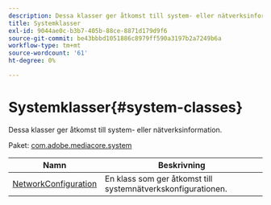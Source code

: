 ```yaml
---
description: Dessa klasser ger åtkomst till system- eller nätverksinformation.
title: Systemklasser
exl-id: 9044ae0c-b3b7-405b-88ce-8871d179d9f6
source-git-commit: be43bbbd1051886c8979ff590a3197b2a7249b6a
workflow-type: tm+mt
source-wordcount: '61'
ht-degree: 0%

---
```


# Systemklasser{#system-classes}

Dessa klasser ger åtkomst till system- eller nätverksinformation.

Paket: [com.adobe.mediacore.system](https://help.adobe.com/en_US/primetime/api/psdk/asdoc-dhls_1.4/com/adobe/mediacore/system/package-detail.html)

| Namn | Beskrivning |
|---|---|
| [NetworkConfiguration](https://help.adobe.com/en_US/primetime/api/psdk/asdoc-dhls_1.4/com/adobe/mediacore/system/NetworkConfiguration.html) | En klass som ger åtkomst till systemnätverkskonfigurationen. |
